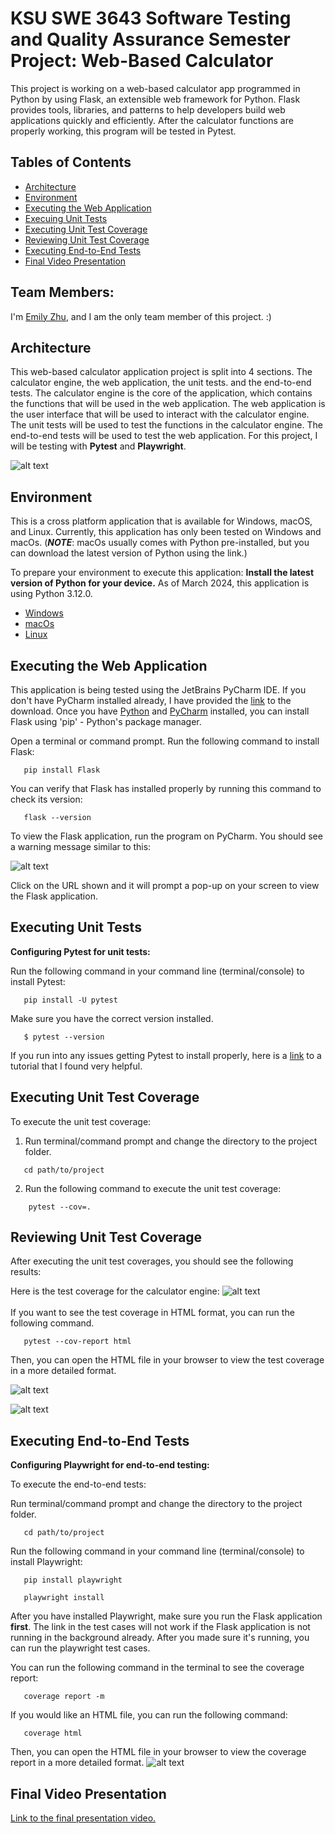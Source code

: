 

# KSU SWE 3643 Software Testing and Quality Assurance Semester Project: Web-Based Calculator
This project is working on a web-based calculator app programmed in Python by using Flask, an extensible web framework for Python. Flask provides tools, libraries, and patterns to help developers build web applications quickly and efficiently. After the calculator functions are properly working, this program will be tested in Pytest.

## Tables of Contents
- [Architecture](#architecture)
- [Environment](#environment)
- [Executing the Web Application](#executing-the-web-application)
- [Execuing Unit Tests](#executing-unit-tests)
- [Executing Unit Test Coverage](#executing-unit-test-coverage)
- [Reviewing Unit Test Coverage](#reviewing-unit-test-coverage)
- [Executing End-to-End Tests](#executing-end-to-end-tests)
- [Final Video Presentation](#final-video-presentation)


## Team Members:
I'm [Emily Zhu](https://github.com/itswindee), and I am the only team member of this project. :)

## Architecture
This web-based calculator application project is split into 4 sections. The calculator engine, the web application, the unit tests. and the end-to-end tests. The calculator engine is the core of the application, which contains the functions that will be used in the web application. The web application is the user interface that will be used to interact with the calculator engine. The unit tests will be used to test the functions in the calculator engine. The end-to-end tests will be used to test the web application. For this project, I will be testing with **Pytest** and **Playwright**.

![alt text](images/img2.png)

## Environment
This is a cross platform application that is available for Windows, macOS, and Linux. Currently, this application has only been tested on Windows and macOs. (***NOTE***: macOs usually comes with Python pre-installed, but you can download the latest version of Python using the link.)

To prepare your environment to execute this application:
**Install the latest version of Python for your device.** As of March 2024, this application is using Python 3.12.0.
- [Windows](https://www.python.org/downloads/)
- [macOs](https://www.python.org/downloads/macos/)
- [Linux](https://www.python.org/downloads/source/)

## Executing the Web Application
This application is being tested using the JetBrains PyCharm IDE. If you don't have PyCharm installed already, I have provided the [link](https://www.jetbrains.com/pycharm/download/?section=windows) to the download.  Once you have [Python](https://www.python.org/downloads/) and [PyCharm](https://www.jetbrains.com/pycharm/download/?section=windows) installed, you can install Flask using 'pip' - Python's package manager.

   Open a terminal or command prompt. Run the following command to install Flask: 

   ```
      pip install Flask
   ```

   You can verify that Flask has installed properly by running this command to check its version:
    
   ```
      flask --version
   ```
    
   To view the Flask application, run the program on PyCharm. You should see a warning message similar to this:

   ![alt text](images/img.png)

   Click on the URL shown and it will prompt a pop-up on your screen to view the Flask application.

## Executing Unit Tests

**Configuring Pytest for unit tests:**

Run the following command in your command line (terminal/console) to install Pytest:
   
```
   pip install -U pytest
```
Make sure you have the correct version installed.
```
   $ pytest --version
```

If you run into any issues getting Pytest to install properly, here is a [link](https://www.youtube.com/watch?v=yA5jqNCCOLE&t=499s) to a tutorial that I found very helpful.


## Executing Unit Test Coverage
To execute the unit test coverage:
1. Run terminal/command prompt and change the directory to the project folder.
```
   cd path/to/project
```
2. Run the following command to execute the unit test coverage:
```
    pytest --cov=.
```


## Reviewing Unit Test Coverage
After executing the unit test coverages, you should see the following results:


Here is the test coverage for the calculator engine:
![alt text](images/img3.png)
<br><br>
If you want to see the test coverage in HTML format, you can run the following command.
```
   pytest --cov-report html
```
Then, you can open the HTML file in your browser to view the test coverage in a more detailed format.

![alt text](images/img5.png)

![alt text](images/img4.png)

## Executing End-to-End Tests
**Configuring Playwright for end-to-end testing:**

To execute the end-to-end tests:

Run terminal/command prompt and change the directory to the project folder.
```
   cd path/to/project
```


Run the following command in your command line (terminal/console) to install Playwright:
   
```
   pip install playwright
```

```
   playwright install
```

After you have installed Playwright, make sure you run the Flask application **first**. The link in the test cases will not work if the Flask application is not running in the background already. After you made sure it's running, you can run the playwright test cases.

You can run the following command in the terminal to see the coverage report:
```
   coverage report -m
```
If you would like an HTML file, you can run the following command:

```
   coverage html
```
Then, you can open the HTML file in your browser to view the coverage report in a more detailed format.
![alt text](images/img6.png)

## Final Video Presentation
[Link to the final presentation video.](https://youtu.be/Jd8iBBYqcEA)
